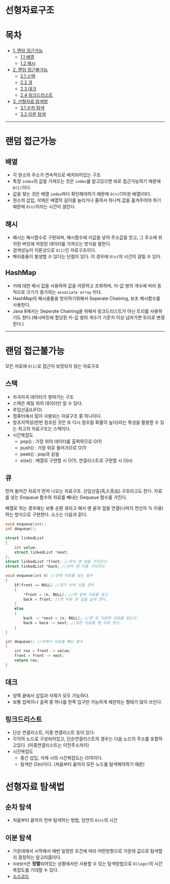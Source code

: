 # 선형자료구조

# 목차
- [1. 랜덤 접근가능](#랜덤-접근가능)
  - [1.1 배열](#배열)
  - [1.2 해시](#해시)
- [2. 랜덤 접근불가능](#랜덤-접근불가능)
  - [2.1 스택](#스택)
  - [2.2 큐](#큐)
  - [2.3 데크](#데크)
  - [2.4 링크드리스트](#링크드리스트)
- [3. 선형자료 탐색법](#선형자료-탐색법)
  - [3.1 순차 탐색](#순차-탐색)
  - [3.2 이분 탐색](#이분-탐색)

---

# 랜덤 접근가능
## 배열
- 각 원소의 주소가 연속적으로 배치되어있는 구조
- 특정 `index`의 값을 가져오는 것은 `index`를 알고있으면 바로 접근가능하기 때문에 `O(1)`이다.
- 값을 찾는 것은 배열 `index`마다 확인해야하기 때문에 `O(n)`(1차원 배열)이다.
- 원소의 삽입, 삭제은 배열의 길이를 늘리거나 줄여서 하나씩 값을 옮겨주어야 하기 때문에  `O(n)`이라는 시간이 걸린다.
## 해시
- 해시는 해시함수로 구현되며, 해시함수에 키값을 넣어 주소값을 얻고, 그 주소에 위치한 버킷에 저장된 데이터를 가져오는 방식을 말한다.
- 검색성능이 이론상으로 `O(1)`인 자료구조이다.
- 해쉬충돌이 발생할 수 있다는 단점이 있다. 이 경우에 `O(n)`의 시간이 걸릴 수 있다.
## HashMap
- 키에 대한 해시 값을 사용하여 값을 저장하고 조회하며, 키-값 쌍의 개수에 따라 동적으로 크기가 증가하는 `associate array` 이다.
- HashMap의 해시충돌을 방지하기위해서 Seperate Chaining, 보조 해시함수를 사용한다.
- Java 8에서는 Seperate Chaining을 위해서 링크드리스트가 아닌 트리를 사용하기도 한다.(해시버킷에 할당된 키-값 쌍의 개수가 기준치 이상 넘어가면 트리로 변경한다.)

---
# 랜덤 접근불가능
모든 자료에 `O(1)`로 접근이 보장되지 않는 자료구조

## 스택
- 차곡차곡 데이터가 쌓여가는 구조
- 스택은 제일 위의 데이터만 알 수 있다.
- 후입선출(LIFO)
- 컴퓨터에서 많이 사용되는 자료구조 중 하나이다.
- 참조지역성(한번 참조된 것은 또 다시 참조될 확률이 높다)라는 특성을 활용할 수 있는 최고의 자료구조는 스택이다.
- 시간복잡도
    - pop() : 가장 위의 데이터를 출력하므로 O(1)
    - push() : 가장 위로 들어가므로 O(1)
    - peek() : pop과 같음 
    - size() : 배열로 구현할 시 O(1), 연결리스트로 구현할 시 O(n)

## 큐
먼저 들어간 자료가 먼저 나오는 자료구조. 선입선출(先入先出) 구조라고도 한다. 자료를 넣는 Enqueue 함수와 자료를 빼내는 Dequeue 함수를 가진다.

배열로 하는 경우에는 보통 순환 큐라고 해서 맨 끝과 앞을 연결(나머지 연산자 % 이용)하는 방식으로 구현한다. 소스는 다음과 같다.
```C
void enqueue(int);
int dequeue();

struct linkedList
{
    int value;
    struct linkedList *next;
};
struct linkedList *front; //큐의 맨 앞을 가리킨다.
struct linkedList *back; //큐의 맨 뒤를 가리킨다.

void enqueue(int n) //큐에 자료를 넣는 함수
{
    if(front == NULL) //큐가 비어 있을 경우
    {
        *front = {n, NULL}; //맨 앞에 자료를 넣고
        back = front; //맨 뒤와 맨 앞을 같게 한다.
    }
    else
    {
        back -> *next = {n, NULL}; //맨 뒤 다음에 자료를 넣는다.
        back = back -> next; //넣은 자료를 맨 뒤로 한다.
    }
}

int dequeue() //큐에서 자료를 빼는 함수
{
    int res = front -> value;
    front = front -> next;
    return res;
}
```
## 데크
- 양쪽 끝에서 삽입과 삭제가 모두 가능하다. 
- 보통 입력이나 출력 중 하나를 한쪽 입구만 가능하게 제한하는 형태가 많이 쓰인다.

## 링크드리스트
- 단순 연결리스트, 이중 연결리스트 등이 있다.
- 각각의 노드로 구성되어있고, 단순연결리스트의 경우는 다음 노드의 주소를 포함하고있다. (이중연결리스트는 이전주소까지)
- 시간복잡도 
    - 중간 삽입, 삭제 시의 시간복잡도는 O(1)이다.
    - 탐색은 O(n)이다. (처음부터 끝까지 모든 노드를 탐색해야하기 때문)


# 선형자료 탐색법
## 순차 탐색
- 처음부터 끝까지 전부 탐색하는 방법, 당연히 `O(n)`의 시간

## 이분 탐색
- 가운데에서 시작해서 매번 일정한 조건에 따라 어떤방향으로 가운데 값으로 탐색할지 결정하는 알고리즘이다.
- `이분탐색`은 **정렬**되어있는 상황에서만 사용할 수 있는 탐색방법으로 `O(logn)`의 시간복잡도를 기대할 수 있다.
- [소스코드](/src/main/java/com/essri/algorithm/BinarySearch.java)

